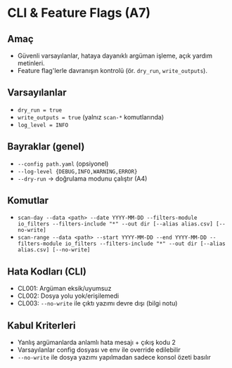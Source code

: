 # CLI & Feature Flags (A7)

## Amaç
- Güvenli varsayılanlar, hataya dayanıklı argüman işleme, açık yardım metinleri.
- Feature flag'lerle davranışın kontrolü (ör. `dry_run`, `write_outputs`).

## Varsayılanlar
- `dry_run = true`
- `write_outputs = true` (yalnız `scan-*` komutlarında)
- `log_level = INFO`

## Bayraklar (genel)
- `--config path.yaml` (opsiyonel)
- `--log-level {DEBUG,INFO,WARNING,ERROR}`
- `--dry-run` → doğrulama modunu çalıştır (A4)

## Komutlar
- `scan-day --data <path> --date YYYY-MM-DD --filters-module io_filters --filters-include "*" --out dir [--alias alias.csv] [--no-write]`
- `scan-range --data <path> --start YYYY-MM-DD --end YYYY-MM-DD --filters-module io_filters --filters-include "*" --out dir [--alias alias.csv] [--no-write]`

## Hata Kodları (CLI)
- CL001: Argüman eksik/uyumsuz
- CL002: Dosya yolu yok/erişilemedi
- CL003: `--no-write` ile çıktı yazımı devre dışı (bilgi notu)

## Kabul Kriterleri
- Yanlış argümanlarda anlamlı hata mesajı + çıkış kodu 2
- Varsayılanlar config dosyası ve env ile override edilebilir
- `--no-write` ile dosya yazımı yapılmadan sadece konsol özeti basılır
